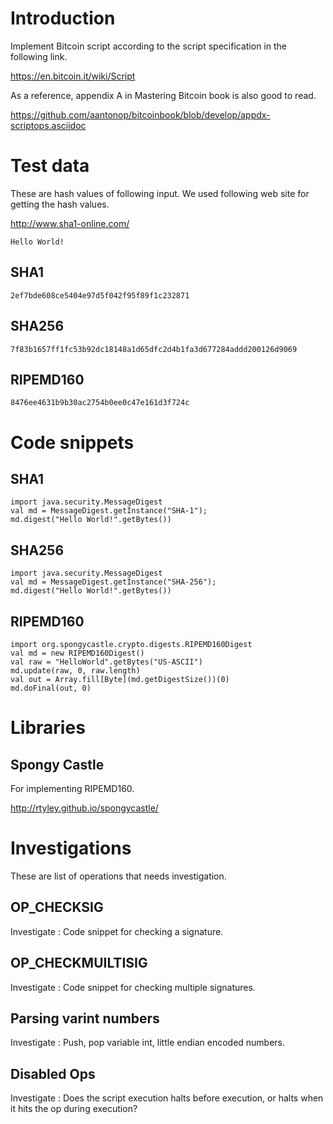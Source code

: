 # Introduction 
Implement Bitcoin script according to the script specification in the following link. 

https://en.bitcoin.it/wiki/Script

As a reference, appendix A in Mastering Bitcoin book is also good to read.

https://github.com/aantonop/bitcoinbook/blob/develop/appdx-scriptops.asciidoc

# Test data
These are hash values of following input.
We used following web site for getting the hash values.

http://www.sha1-online.com/

```
Hello World!
```

## SHA1
```
2ef7bde608ce5404e97d5f042f95f89f1c232871
```
## SHA256
```
7f83b1657ff1fc53b92dc18148a1d65dfc2d4b1fa3d677284addd200126d9069
```
## RIPEMD160
```
8476ee4631b9b30ac2754b0ee0c47e161d3f724c
```

# Code snippets
## SHA1
```
import java.security.MessageDigest
val md = MessageDigest.getInstance("SHA-1");
md.digest("Hello World!".getBytes())
```

## SHA256
```
import java.security.MessageDigest
val md = MessageDigest.getInstance("SHA-256");
md.digest("Hello World!".getBytes())
```

## RIPEMD160
```
import org.spongycastle.crypto.digests.RIPEMD160Digest
val md = new RIPEMD160Digest()
val raw = "HelloWorld".getBytes("US-ASCII")
md.update(raw, 0, raw.length)
val out = Array.fill[Byte](md.getDigestSize())(0)
md.doFinal(out, 0)
```

# Libraries
## Spongy Castle
For implementing RIPEMD160.

http://rtyley.github.io/spongycastle/

# Investigations
These are list of operations that needs investigation.

## OP_CHECKSIG
Investigate : Code snippet for checking a signature.

## OP_CHECKMUILTISIG
Investigate : Code snippet for checking multiple signatures.

## Parsing varint numbers
Investigate : Push, pop variable int, little endian encoded numbers.

## Disabled Ops
Investigate : Does the script execution halts before execution, or halts when it hits the op during execution?